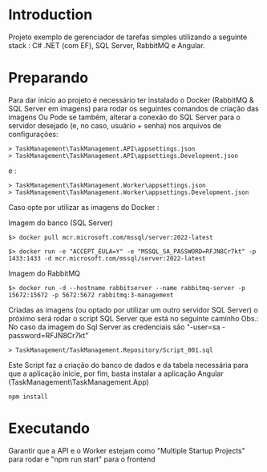 # Introduction
Projeto exemplo de gerenciador de tarefas simples utilizando a seguinte stack : C# .NET (com EF), SQL Server, RabbitMQ e Angular.

# Preparando
Para dar início ao projeto é necessário ter instalado o Docker (RabbitMQ & SQL Server em imagens) para rodar os seguintes comandos de criação das imagens Ou Pode se também, alterar a conexão do 
SQL Server para o servidor desejado (e, no caso, usuário + senha) nos arquivos de configurações: 

```
> TaskManagement\TaskManagement.API\appsettings.json
> TaskManagement\TaskManagement.API\appsettings.Development.json
```
e :
```
> TaskManagement\TaskManagement.Worker\appsettings.json
> TaskManagement\TaskManagement.Worker\appsettings.Development.json  
```

Caso opte por utilizar as imagens do Docker : 

Imagem do banco (SQL Server) 
```
$> docker pull mcr.microsoft.com/mssql/server:2022-latest
```
```
$> docker run -e "ACCEPT_EULA=Y" -e "MSSQL_SA_PASSWORD=RFJN8Cr7kt" -p 1433:1433 -d mcr.microsoft.com/mssql/server:2022-latest
```

Imagem do RabbitMQ
```
$> docker run -d --hostname rabbitserver --name rabbitmq-server -p 15672:15672 -p 5672:5672 rabbitmq:3-management
```


Criadas as imagens (ou optado por utilizar um outro servidor SQL Server)  o próximo será rodar o script SQL Server que está no seguinte caminho
Obs.: No caso da imagem do Sql Server as credenciais são "-user=sa -password=RFJN8Cr7kt" 

```
> TaskManagement/TaskManagement.Repository/Script_001.sql
```
Este Script faz a criação do banco de dados e da tabela necessária para que a aplicação inicie, por fim, basta instalar a aplicação Angular (TaskManagement\TaskManagement.App)

```
npm install
```

# Executando
Garantir que a API e o Worker estejam como "Multiple Startup Projects" para rodar e "npm  run start" para o frontend

